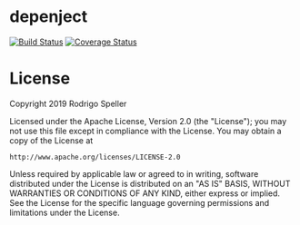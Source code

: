 # depenject

[![Build Status](https://travis-ci.org/rodrigo-speller/depenject.svg?branch=master)](https://travis-ci.org/rodrigo-speller/depenject)
[![Coverage Status](https://coveralls.io/repos/github/rodrigo-speller/depenject/badge.svg?branch=master)](https://coveralls.io/github/rodrigo-speller/depenject?branch=master)

# License
Copyright 2019 Rodrigo Speller

Licensed under the Apache License, Version 2.0 (the "License");
you may not use this file except in compliance with the License.
You may obtain a copy of the License at

    http://www.apache.org/licenses/LICENSE-2.0

Unless required by applicable law or agreed to in writing, software
distributed under the License is distributed on an "AS IS" BASIS,
WITHOUT WARRANTIES OR CONDITIONS OF ANY KIND, either express or implied.
See the License for the specific language governing permissions and
limitations under the License.
